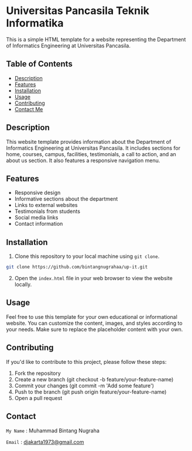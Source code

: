 # Universitas Pancasila Teknik Informatika

This is a simple HTML template for a website representing the Department of Informatics Engineering at Universitas Pancasila.

## Table of Contents

- [Description](#description)
- [Features](#features)
- [Installation](#installation)
- [Usage](#usage)
- [Contributing](#contributing)
- [Contact Me](#contact)

## Description

This website template provides information about the Department of Informatics Engineering at Universitas Pancasila. It includes sections for home, courses, campus, facilities, testimonials, a call to action, and an about us section. It also features a responsive navigation menu.

## Features

- Responsive design
- Informative sections about the department
- Links to external websites
- Testimonials from students
- Social media links
- Contact information

## Installation

1. Clone this repository to your local machine using `git clone`.

```bash
git clone https://github.com/bintangnugrahaa/up-it.git
```

2. Open the `index.html` file in your web browser to view the website locally.

## Usage

Feel free to use this template for your own educational or informational website. You can customize the content, images, and styles according to your needs. Make sure to replace the placeholder content with your own.

## Contributing

If you'd like to contribute to this project, please follow these steps:

1. Fork the repository
2. Create a new branch (git checkout -b feature/your-feature-name)
3. Commit your changes (git commit -m 'Add some feature')
4. Push to the branch (git push origin feature/your-feature-name)
5. Open a pull request

## Contact

`My Name` : Muhammad Bintang Nugraha

`Email` : djakarta1973@gmail.com
